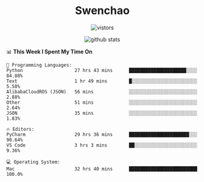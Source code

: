 <h1 align="center">Swenchao</h3>

<p align="center">
  <img src="https://visitor-badge.glitch.me/badge?page_id=Swenchao" alt="vistors" />
</p>

<p align="center">
  <img src="https://github-readme-stats.vercel.app/api?username=Swenchao&count_private=true&show_icons=true&theme=vue-dark&hide_title=true" alt="github stats" />
</p>

<!--START_SECTION:waka-->
📊 **This Week I Spent My Time On** 

```text
💬 Programming Languages: 
Python                   27 hrs 43 mins      █████████████████████░░░░   84.88% 
Text                     1 hr 49 mins        █░░░░░░░░░░░░░░░░░░░░░░░░   5.58% 
AlibabaCloudROS (JSON)   56 mins             ░░░░░░░░░░░░░░░░░░░░░░░░░   2.88% 
Other                    51 mins             ░░░░░░░░░░░░░░░░░░░░░░░░░   2.64% 
JSON                     35 mins             ░░░░░░░░░░░░░░░░░░░░░░░░░   1.83%

🔥 Editors: 
PyCharm                  29 hrs 36 mins      ██████████████████████░░░   90.64% 
VS Code                  3 hrs 3 mins        ██░░░░░░░░░░░░░░░░░░░░░░░   9.36%

💻 Operating System: 
Mac                      32 hrs 40 mins      █████████████████████████   100.0%

```


<!--END_SECTION:waka-->
